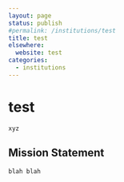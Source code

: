 ```yaml
---
layout: page
status: publish
#permalink: /institutions/test
title: test
elsewhere:
  website: test
categories:
  - institutions
---
```

# test

    xyz

## Mission Statement

    blah blah

    